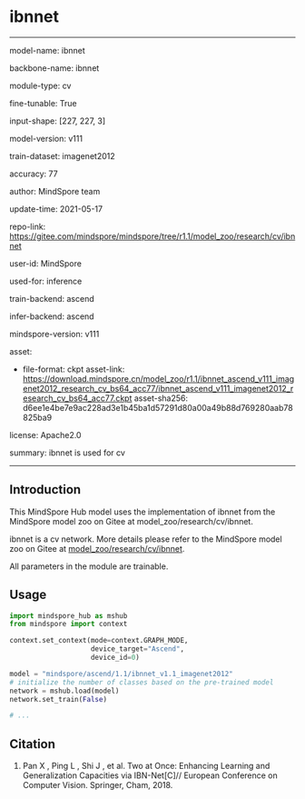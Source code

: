 # ibnnet

---

model-name: ibnnet

backbone-name: ibnnet

module-type: cv

fine-tunable: True

input-shape: [227, 227, 3]

model-version: v111

train-dataset: imagenet2012

accuracy: 77

author: MindSpore team

update-time: 2021-05-17

repo-link: <https://gitee.com/mindspore/mindspore/tree/r1.1/model_zoo/research/cv/ibnnet>

user-id: MindSpore

used-for: inference

train-backend: ascend

infer-backend: ascend

mindspore-version: v111

asset:

-
    file-format: ckpt
    asset-link: <https://download.mindspore.cn/model_zoo/r1.1/ibnnet_ascend_v111_imagenet2012_research_cv_bs64_acc77/ibnnet_ascend_v111_imagenet2012_research_cv_bs64_acc77.ckpt>
    asset-sha256: d6ee1e4be7e9ac228ad3e1b45ba1d57291d80a00a49b88d769280aab78825ba9

license: Apache2.0

summary: ibnnet is used for cv

---

## Introduction

This MindSpore Hub model uses the implementation of ibnnet from the MindSpore model zoo on Gitee at model_zoo/research/cv/ibnnet.

ibnnet is a cv network. More details please refer to the MindSpore model zoo on Gitee at [model_zoo/research/cv/ibnnet](https://gitee.com/mindspore/mindspore/blob/r1.1/model_zoo/research/cv/ibnnet/README_CN.md).

All parameters in the module are trainable.

## Usage

```python
import mindspore_hub as mshub
from mindspore import context

context.set_context(mode=context.GRAPH_MODE,
                    device_target="Ascend",
                    device_id=0)

model = "mindspore/ascend/1.1/ibnnet_v1.1_imagenet2012"
# initialize the number of classes based on the pre-trained model
network = mshub.load(model)
network.set_train(False)

# ...
```

## Citation

1. Pan X ,  Ping L ,  Shi J , et al. Two at Once: Enhancing Learning and Generalization Capacities via IBN-Net[C]//
   European Conference on Computer Vision. Springer, Cham, 2018.
